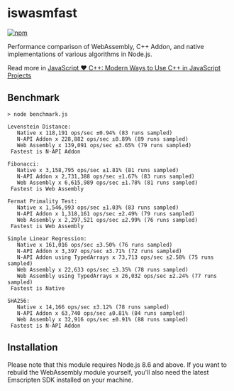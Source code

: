 # iswasmfast

[![npm](https://img.shields.io/npm/v/iswasmfast.svg?style=flat-square)](https://www.npmjs.com/package/iswasmfast)

Performance comparison of WebAssembly, C++ Addon, and native implementations of various algorithms in Node.js.

Read more in [JavaScript ♥ C++: Modern Ways to Use C++ in JavaScript Projects](https://medium.com/@zandaqo/javascript-c-modern-ways-to-use-c-in-javascript-projects-a19003c5a9ff) 

## Benchmark
```
> node benchmark.js

Levenstein Distance:
   Native x 118,191 ops/sec ±0.94% (83 runs sampled)
   N-API Addon x 228,882 ops/sec ±0.89% (89 runs sampled)
   Web Assembly x 139,091 ops/sec ±3.65% (79 runs sampled)
 Fastest is N-API Addon

Fibonacci:
   Native x 3,158,795 ops/sec ±1.81% (81 runs sampled)
   N-API Addon x 2,731,388 ops/sec ±1.67% (83 runs sampled)
   Web Assembly x 6,615,989 ops/sec ±1.78% (81 runs sampled)
 Fastest is Web Assembly

Fermat Primality Test:
   Native x 1,546,993 ops/sec ±1.03% (83 runs sampled)
   N-API Addon x 1,318,161 ops/sec ±2.49% (79 runs sampled)
   Web Assembly x 2,297,521 ops/sec ±2.99% (76 runs sampled)
 Fastest is Web Assembly

Simple Linear Regression:
   Native x 161,016 ops/sec ±3.50% (76 runs sampled)
   N-API Addon x 3,397 ops/sec ±3.71% (72 runs sampled)
   N-API Addon using TypedArrays x 73,713 ops/sec ±2.58% (75 runs sampled)
   Web Assembly x 22,633 ops/sec ±3.35% (78 runs sampled)
   Web Assembly using TypedArrays x 26,032 ops/sec ±2.24% (77 runs sampled)
 Fastest is Native

SHA256:
   Native x 14,166 ops/sec ±3.12% (78 runs sampled)
   N-API Addon x 63,740 ops/sec ±0.81% (84 runs sampled)
   Web Assembly x 32,916 ops/sec ±0.91% (88 runs sampled)
 Fastest is N-API Addon
```

## Installation
Please note that this module requires Node.js 8.6 and above. If you want to rebuild the WebAssembly module
yourself, you'll also need the latest Emscripten SDK installed on your machine.

